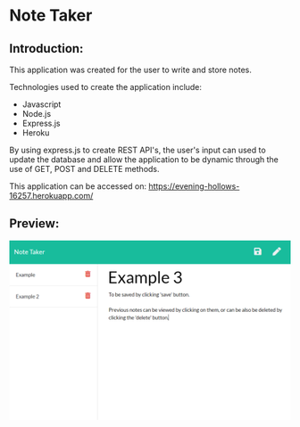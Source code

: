 # Note Taker

## Introduction:

This application was created for the user to write and store notes. 

Technologies used to create the application include: 
 * Javascript
 * Node.js
 * Express.js
 * Heroku

 By using express.js to create REST API's, the user's input can used to update the database and allow the application to be dynamic through the use of GET, POST and DELETE methods.

 This application can be accessed on: https://evening-hollows-16257.herokuapp.com/

 ## Preview: 

 ![sample](/Assets/README-preview.PNG)